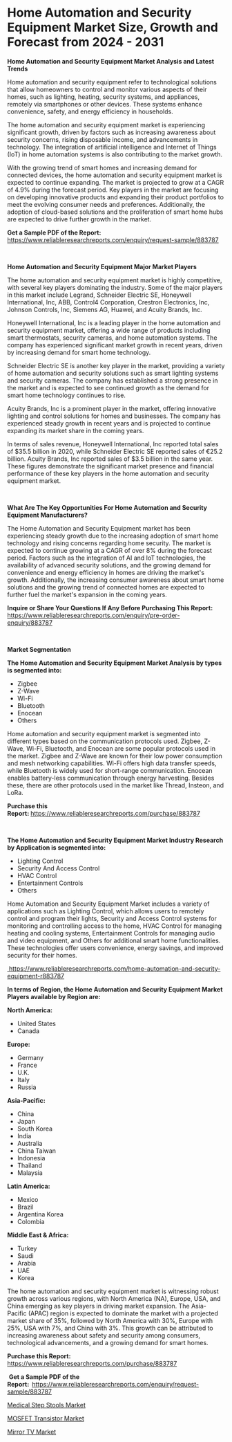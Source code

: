 <p><h1>Home Automation and Security Equipment Market Size, Growth and Forecast from 2024 - 2031</h1></p><p><strong>Home Automation and Security Equipment Market Analysis and Latest Trends</strong></p>
<p><p>Home automation and security equipment refer to technological solutions that allow homeowners to control and monitor various aspects of their homes, such as lighting, heating, security systems, and appliances, remotely via smartphones or other devices. These systems enhance convenience, safety, and energy efficiency in households.</p><p>The home automation and security equipment market is experiencing significant growth, driven by factors such as increasing awareness about security concerns, rising disposable income, and advancements in technology. The integration of artificial intelligence and Internet of Things (IoT) in home automation systems is also contributing to the market growth.</p><p>With the growing trend of smart homes and increasing demand for connected devices, the home automation and security equipment market is expected to continue expanding. The market is projected to grow at a CAGR of 4.9% during the forecast period. Key players in the market are focusing on developing innovative products and expanding their product portfolios to meet the evolving consumer needs and preferences. Additionally, the adoption of cloud-based solutions and the proliferation of smart home hubs are expected to drive further growth in the market.</p></p>
<p><strong>Get a Sample PDF of the Report:&nbsp;</strong> <a href="https://www.reliableresearchreports.com/enquiry/request-sample/883787">https://www.reliableresearchreports.com/enquiry/request-sample/883787</a></p>
<p>&nbsp;</p>
<p><strong>Home Automation and Security Equipment Major Market Players</strong></p>
<p><p>The home automation and security equipment market is highly competitive, with several key players dominating the industry. Some of the major players in this market include Legrand, Schneider Electric SE, Honeywell International, Inc, ABB, Control4 Corporation, Crestron Electronics, Inc, Johnson Controls, Inc, Siemens AG, Huawei, and Acuity Brands, Inc.</p><p>Honeywell International, Inc is a leading player in the home automation and security equipment market, offering a wide range of products including smart thermostats, security cameras, and home automation systems. The company has experienced significant market growth in recent years, driven by increasing demand for smart home technology.</p><p>Schneider Electric SE is another key player in the market, providing a variety of home automation and security solutions such as smart lighting systems and security cameras. The company has established a strong presence in the market and is expected to see continued growth as the demand for smart home technology continues to rise.</p><p>Acuity Brands, Inc is a prominent player in the market, offering innovative lighting and control solutions for homes and businesses. The company has experienced steady growth in recent years and is projected to continue expanding its market share in the coming years.</p><p>In terms of sales revenue, Honeywell International, Inc reported total sales of $35.5 billion in 2020, while Schneider Electric SE reported sales of €25.2 billion. Acuity Brands, Inc reported sales of $3.5 billion in the same year. These figures demonstrate the significant market presence and financial performance of these key players in the home automation and security equipment market.</p></p>
<p>&nbsp;</p>
<p><strong>What Are The Key Opportunities For Home Automation and Security Equipment Manufacturers?</strong></p>
<p><p>The Home Automation and Security Equipment market has been experiencing steady growth due to the increasing adoption of smart home technology and rising concerns regarding home security. The market is expected to continue growing at a CAGR of over 8% during the forecast period. Factors such as the integration of AI and IoT technologies, the availability of advanced security solutions, and the growing demand for convenience and energy efficiency in homes are driving the market's growth. Additionally, the increasing consumer awareness about smart home solutions and the growing trend of connected homes are expected to further fuel the market's expansion in the coming years.</p></p>
<p><strong>Inquire or Share Your Questions If Any Before Purchasing This Report:</strong> <a href="https://www.reliableresearchreports.com/enquiry/pre-order-enquiry/883787">https://www.reliableresearchreports.com/enquiry/pre-order-enquiry/883787</a></p>
<p>&nbsp;</p>
<p><strong>Market Segmentation</strong></p>
<p><strong>The Home Automation and Security Equipment Market Analysis by types is segmented into:</strong></p>
<p><ul><li>Zigbee</li><li>Z-Wave</li><li>Wi-Fi</li><li>Bluetooth</li><li>Enocean</li><li>Others</li></ul></p>
<p><p>Home automation and security equipment market is segmented into different types based on the communication protocols used. Zigbee, Z-Wave, Wi-Fi, Bluetooth, and Enocean are some popular protocols used in the market. Zigbee and Z-Wave are known for their low power consumption and mesh networking capabilities. Wi-Fi offers high data transfer speeds, while Bluetooth is widely used for short-range communication. Enocean enables battery-less communication through energy harvesting. Besides these, there are other protocols used in the market like Thread, Insteon, and LoRa.</p></p>
<p><strong>Purchase this Report:&nbsp;</strong><a href="https://www.reliableresearchreports.com/purchase/883787">https://www.reliableresearchreports.com/purchase/883787</a></p>
<p>&nbsp;</p>
<p><strong>The Home Automation and Security Equipment Market Industry Research by Application is segmented into:</strong></p>
<p><ul><li>Lighting Control</li><li>Security And Access Control</li><li>HVAC Control</li><li>Entertainment Controls</li><li>Others</li></ul></p>
<p><p>Home Automation and Security Equipment Market includes a variety of applications such as Lighting Control, which allows users to remotely control and program their lights, Security and Access Control systems for monitoring and controlling access to the home, HVAC Control for managing heating and cooling systems, Entertainment Controls for managing audio and video equipment, and Others for additional smart home functionalities. These technologies offer users convenience, energy savings, and improved security for their homes.</p></p>
<p><a href="https://www.reliableresearchreports.com/home-automation-and-security-equipment-r883787">&nbsp;https://www.reliableresearchreports.com/home-automation-and-security-equipment-r883787</a></p>
<p><strong>In terms of Region, the Home Automation and Security Equipment Market Players available by Region are:</strong></p>
<p>
    <p> <strong> North America: </strong>
        <ul>
            <li>United States</li>
            <li>Canada</li>
        </ul>
        </p> 
    <p> <strong> Europe: </strong>
        <ul>
            <li>Germany</li>
            <li>France</li>
            <li>U.K.</li>
            <li>Italy</li>
            <li>Russia</li>
        </ul>
        </p> 
    <p> <strong> Asia-Pacific: </strong>
        <ul>
            <li>China</li>
            <li>Japan</li>
            <li>South Korea</li>
            <li>India</li>
            <li>Australia</li>
            <li>China Taiwan</li>
            <li>Indonesia</li>
            <li>Thailand</li>
            <li>Malaysia</li>
        </ul>
        </p> 
    <p> <strong> Latin America: </strong>
        <ul>
            <li>Mexico</li>
            <li>Brazil</li>
            <li>Argentina Korea</li>
            <li>Colombia</li>
        </ul>
        </p> 
    <p> <strong> Middle East & Africa: </strong>
        <ul>
            <li>Turkey</li>
            <li>Saudi</li>
            <li>Arabia</li>
            <li>UAE</li>
            <li>Korea</li>
        </ul>
    </p>
    </p>
<p><p>The home automation and security equipment market is witnessing robust growth across various regions, with North America (NA), Europe, USA, and China emerging as key players in driving market expansion. The Asia-Pacific (APAC) region is expected to dominate the market with a projected market share of 35%, followed by North America with 30%, Europe with 25%, USA with 7%, and China with 3%. This growth can be attributed to increasing awareness about safety and security among consumers, technological advancements, and a growing demand for smart homes.</p></p>
<p><strong>Purchase this Report: </strong><a href="https://www.reliableresearchreports.com/purchase/883787">https://www.reliableresearchreports.com/purchase/883787</a></p>
<p>&nbsp;<strong>Get a Sample PDF of the Report:&nbsp;&nbsp;</strong><a href="https://www.reliableresearchreports.com/enquiry/request-sample/883787">https://www.reliableresearchreports.com/enquiry/request-sample/883787</a></p>
<p><strong></strong></p>
<p><p><a href="https://carnation-joke-41f.notion.site/Medical-Step-Stools-Market-Share-Evolution-and-Market-Growth-Trends-2024-2031-0f7fd3892f394e7ba81368ab4401beef">Medical Step Stools Market</a></p><p><a href="https://extreme-scabiosa-c81.notion.site/MOSFET-Transistor-Market-Trends-and-Market-Analysis-forecasted-for-period-2024-2031-7c7273e734f04fbda082ee74f57f4ab8">MOSFET Transistor Market</a></p><p><a href="https://adventurous-uranium-ef9.notion.site/Mirror-TV-Market-Competitive-Analysis-Market-Trends-and-Forecast-to-2031-ee6ab10a037c4e8cbc28d93dcc86856a">Mirror TV Market</a></p></p>